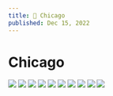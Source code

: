 ```yaml
---
title: 📸 Chicago
published: Dec 15, 2022
---
```


# Chicago

![](https://static.bpev.me/blog/travel-chicago/medium/IMG_20220912_102712.jpg) ![](https://static.bpev.me/blog/travel-chicago/medium/IMG_20220912_131211.jpg) ![](https://static.bpev.me/blog/travel-chicago/medium/IMG_20220906_143826.jpg) ![](https://static.bpev.me/blog/travel-chicago/medium/IMG_20220903_194546.jpg) ![](https://static.bpev.me/blog/travel-chicago/medium/IMG_20220910_134452.jpg) ![](https://static.bpev.me/blog/travel-chicago/medium/IMG_20220903_085055.jpg) ![](https://static.bpev.me/blog/travel-chicago/medium/IMG_20220902_114632.jpg) ![](https://static.bpev.me/blog/travel-chicago/medium/IMG_20220910_152507.jpg) ![](https://static.bpev.me/blog/travel-chicago/medium/IMG_20220911_172430.jpg) ![](https://static.bpev.me/blog/travel-chicago/medium/IMG_20220911_175746.jpg)
